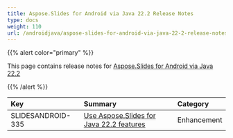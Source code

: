 ```yaml
---
title: Aspose.Slides for Android via Java 22.2 Release Notes
type: docs
weight: 110
url: /androidjava/aspose-slides-for-android-via-java-22-2-release-notes/
---
```


{{% alert color="primary" %}} 

This page contains release notes for [Aspose.Slides for Android via Java 22.2](https://repository.aspose.com/list/repo/com/aspose/aspose-slides/22.2/)

{{% /alert %}} 

|**Key**|**Summary**|**Category**|
| :- | :- | :- |
|SLIDESANDROID-335|[Use Aspose.Slides for Java 22.2 features](/slides/androidjava/aspose-slides-for-java-22-2-release-notes/)|Enhancement|


